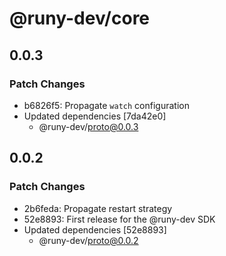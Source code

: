 # @runy-dev/core

## 0.0.3

### Patch Changes

- b6826f5: Propagate `watch` configuration
- Updated dependencies [7da42e0]
  - @runy-dev/proto@0.0.3

## 0.0.2

### Patch Changes

- 2b6feda: Propagate restart strategy
- 52e8893: First release for the @runy-dev SDK
- Updated dependencies [52e8893]
  - @runy-dev/proto@0.0.2
